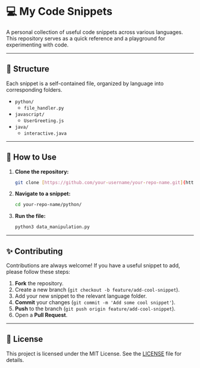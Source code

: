 # 💻 My Code Snippets

A personal collection of useful code snippets across various languages. This repository serves as a quick reference and a playground for experimenting with code.

---

## 📂 Structure

Each snippet is a self-contained file, organized by language into corresponding folders.

- `python/`
  - `file_handler.py`
- `javascript/`
  - `UserGreeting.js`
- `java/`
  - `interactive.java`

---

## 🚀 How to Use

1.  **Clone the repository:**
    ```bash
    git clone [https://github.com/your-username/your-repo-name.git](https://github.com/your-username/your-repo-name.git)
    ```
2.  **Navigate to a snippet:**
    ```bash
    cd your-repo-name/python/
    ```
3.  **Run the file:**
    ```bash
    python3 data_manipulation.py
    ```

---

## ✨ Contributing

Contributions are always welcome! If you have a useful snippet to add, please follow these steps:

1.  **Fork** the repository.
2.  Create a new branch (`git checkout -b feature/add-cool-snippet`).
3.  Add your new snippet to the relevant language folder.
4.  **Commit** your changes (`git commit -m 'Add some cool snippet'`).
5.  **Push** to the branch (`git push origin feature/add-cool-snippet`).
6.  Open a **Pull Request**.

---

## 📜 License

This project is licensed under the MIT License. See the [LICENSE](LICENSE) file for details.
